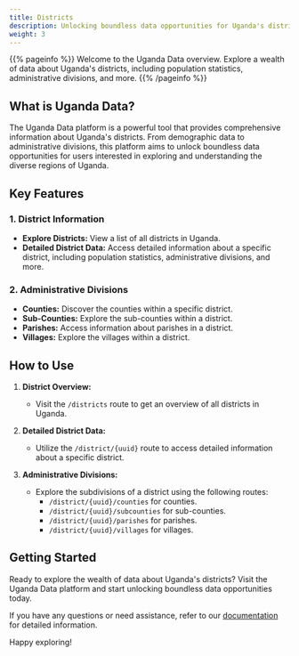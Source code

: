 ```yaml
---
title: Districts
description: Unlocking boundless data opportunities for Uganda's districts.
weight: 3
---
```


{{% pageinfo %}}
Welcome to the Uganda Data overview. Explore a wealth of data about Uganda's districts, including population statistics, administrative divisions, and more.
{{% /pageinfo %}}

## What is Uganda Data?

The Uganda Data platform is a powerful tool that provides comprehensive information about Uganda's districts. From demographic data to administrative divisions, this platform aims to unlock boundless data opportunities for users interested in exploring and understanding the diverse regions of Uganda.

## Key Features

### 1. District Information

- **Explore Districts:** View a list of all districts in Uganda.
- **Detailed District Data:** Access detailed information about a specific district, including population statistics, administrative divisions, and more.

### 2. Administrative Divisions

- **Counties:** Discover the counties within a specific district.
- **Sub-Counties:** Explore the sub-counties within a district.
- **Parishes:** Access information about parishes in a district.
- **Villages:** Explore the villages within a district.

## How to Use

1. **District Overview:**

   - Visit the `/districts` route to get an overview of all districts in Uganda.

2. **Detailed District Data:**

   - Utilize the `/district/{uuid}` route to access detailed information about a specific district.

3. **Administrative Divisions:**
   - Explore the subdivisions of a district using the following routes:
     - `/district/{uuid}/counties` for counties.
     - `/district/{uuid}/subcounties` for sub-counties.
     - `/district/{uuid}/parishes` for parishes.
     - `/district/{uuid}/villages` for villages.

## Getting Started

Ready to explore the wealth of data about Uganda's districts? Visit the Uganda Data platform and start unlocking boundless data opportunities today.

If you have any questions or need assistance, refer to our [documentation](https://docs.uganda-data.com) for detailed information.

Happy exploring!
